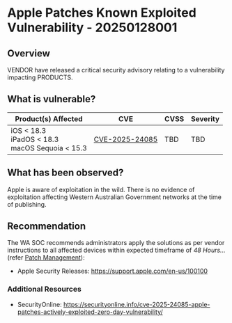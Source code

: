# Apple Patches Known Exploited Vulnerability - 20250128001

## Overview

VENDOR have released a critical security advisory relating to a vulnerability impacting PRODUCTS.

## What is vulnerable?

| Product(s) Affected | CVE | CVSS | Severity |
| ------------------- | --- | ---- | -------- |
| iOS < 18.3 <br> iPadOS < 18.3 <br> macOS Sequoia < 15.3 | [CVE-2025-24085](https://nvd.nist.gov/vuln/detail/CVE-2025-24085) | TBD | TBD |

## What has been observed?

Apple is aware of exploitation in the wild.
There is no evidence of exploitation affecting Western Australian Government networks at the time of publishing.

## Recommendation

The WA SOC recommends administrators apply the solutions as per vendor instructions to all affected devices within expected timeframe of *48 Hours...* (refer [Patch Management](../guidelines/patch-management.md)):

- Apple Security Releases: <https://support.apple.com/en-us/100100>

### Additional Resources

- SecurityOnline: <https://securityonline.info/cve-2025-24085-apple-patches-actively-exploited-zero-day-vulnerability/>